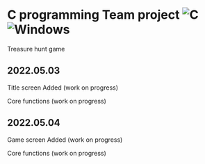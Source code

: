 # C programming Team project ![C](https://img.shields.io/badge/C-A8B9CC?style=flat-square&logo=C&logoColor=white) ![Windows](https://img.shields.io/badge/Windows-0078D6?style=flat-square&logo=Windows&logoColor=white)

Treasure hunt game

2022.05.03
-------------------------------
Title screen Added (work on progress)

Core functions (work on progress)

2022.05.04
-------------------------------
Game screen Added (work on progress)

Core functions (work on progress)
